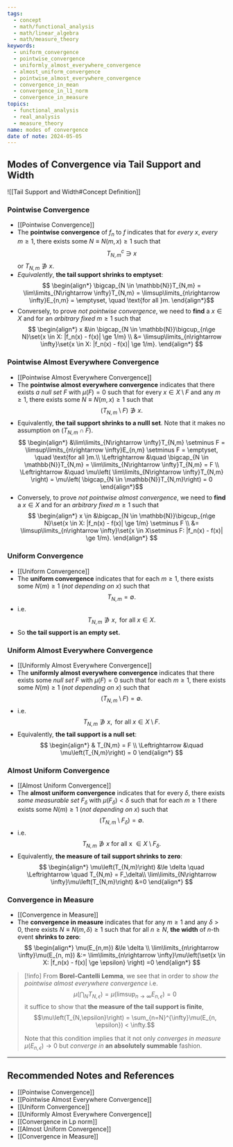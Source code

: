 ```yaml
---
tags:
  - concept
  - math/functional_analysis
  - math/linear_algebra
  - math/measure_theory
keywords:
  - uniform_convergence
  - pointwise_convergence
  - uniformly_almost_everywhere_convergence
  - almost_uniform_convergence
  - pointwise_almost_everywhere_convergence
  - convergence_in_mean
  - convergence_in_l1_norm
  - convergence_in_measure
topics:
  - functional_analysis
  - real_analysis
  - measure_theory
name: modes of convergence
date of note: 2024-05-05
---
```


## Modes of Convergence via Tail Support and Width

![[Tail Support and Width#Concept Definition]]


### Pointwise Convergence

- [[Pointwise Convergence]]
- The **pointwise convergence** of $f_{n}$ to $f$ indicates that for *every* $x$, *every* $m\ge 1$, there exists some $N \equiv N(m,x)\ge 1$ such that $$T_{N,m}^{c} \ni x$$ or $T_{N, m} \not\ni x$.  
- *Equivalently*, **the tail support shrinks to emptyset**:
$$
\begin{align*}
\bigcap_{N \in \mathbb{N}}T_{N,m} =  \lim\limits_{N\rightarrow \infty}T_{N,m} = \limsup\limits_{n\rightarrow \infty}E_{n,m} = \emptyset, \quad \text{for all }m.
\end{align*}$$
- Conversely, to prove *not pointwise convergence*, we need to **find** a $x \in X$ and for an *arbitrary fixed* $m \ge 1$ such that 
$$
\begin{align*}
x &\in \bigcap_{N  \in \mathbb{N}}\bigcup_{n\ge N}\set{x \in X: |f_n(x) - f(x)| \ge 1/m} \\
&= \limsup\limits_{n\rightarrow \infty}\set{x \in X: |f_n(x) - f(x)| \ge 1/m}.
\end{align*} 
$$


### Pointwise Almost Everywhere Convergence

-  [[Pointwise Almost Everywhere Convergence]]
- The **pointwise almost everywhere convergence** indicates that there exists *a null set* $F$ with $\mu(F) = 0$ such that for every $x \in X \setminus F$ and any  $m\ge 1$, there exists some $N \equiv N(m,x)\ge 1$ such that  $$(T_{N,m}\setminus F) \not\ni x.$$
- Equivalently, **the tail support shrinks to a nulll set**. Note that it makes no assumption on $(T_{N,m}\cap F)$. 
$$
\begin{align*}
&\lim\limits_{N\rightarrow \infty}T_{N,m} \setminus F = \limsup\limits_{n\rightarrow \infty}E_{n,m} \setminus F = \emptyset, \quad \text{for all }m.\\
\Leftrightarrow &\quad \bigcap_{N \in \mathbb{N}}T_{N,m} =   \lim\limits_{N\rightarrow \infty}T_{N,m} = F \\
\Leftrightarrow &\quad \mu\left( \lim\limits_{N\rightarrow \infty}T_{N,m} \right) = \mu\left( \bigcap_{N \in \mathbb{N}}T_{N,m}\right) = 0
\end{align*}$$ 
- Conversely,  to prove *not pointwise almost convergence*,  we need to **find** a $x \in X$ and for an *arbitrary fixed* $m \ge 1$ such that 
$$
\begin{align*}
x \in &\bigcap_{N  \in \mathbb{N}}\bigcup_{n\ge N}\set{x \in X: |f_n(x) - f(x)| \ge 1/m} \setminus F \\
&= \limsup\limits_{n\rightarrow \infty}\set{x \in X\setminus F: |f_n(x) - f(x)| \ge 1/m}.
\end{align*} 
$$


### Uniform Convergence

- [[Uniform Convergence]]
- The **uniform convergence** indicates that for each $m\ge 1$, there exists some $N(m)\ge 1$ (*not depending on $x$*) such that $$T_{N,m} = \emptyset.$$
- i.e. $$T_{N,m} \not\ni x,\text{ for all }x \in X.$$
- So **the tail support is an empty set.**   


### Uniform Almost Everywhere Convergence

-  [[Uniformly Almost Everywhere Convergence]]
- The **uniformly almost everywhere convergence** indicates that there exists some *null set* $F$ with $\mu(F) =0$ such that for each $m\ge 1$, there exists some $N(m)\ge 1$ (*not depending on $x$*) such that $$(T_{N,m}  \setminus F) = \emptyset.$$
- i.e. $$T_{N,m}\not\ni x,\text{ for all }x \in X \setminus F.$$
- Equivalently, **the tail support is a null set**: 
$$ 
\begin{align*}
& T_{N,m} = F \\
\Leftrightarrow &\quad \mu\left(T_{N,m}\right) = 0
\end{align*}
$$



### Almost Uniform Convergence

- [[Almost Uniform Convergence]]
- The **almost uniform convergence**  indicates that for every $\delta$, there exists *some measurable set* $F_{\delta}$ with $\mu(F_{\delta}) < \delta$ such that  for each $m\ge 1$ there exists some $N(m)\ge 1$ (*not depending on $x$*) such that $$(T_{N,m} \setminus F_{\delta}) = \emptyset.$$
- i.e. $$T_{N,m} \not\ni x\text{ for all x }\in X \setminus F_{\delta}.$$
- Equivalently, **the measure of  tail support shrinks to zero**:
$$
\begin{align*}
\mu\left(T_{N,m}\right) &\le \delta  \quad \Leftrightarrow \quad T_{N,m} = F_\delta\\
\lim\limits_{N\rightarrow \infty}\mu\left(T_{N,m}\right) &=0
\end{align*} 
$$



### Convergence in Measure

- [[Convergence in Measure]]
- The **convergence in measure** indicates that for any $m\ge 1$ and any $\delta > 0$, there exists $N \equiv N(m, \delta)\ge 1$ such that for all $n \ge N$, **the width** of $n$-th event **shrinks to zero**:
$$
\begin{align*}
\mu(E_{n,m}) &\le \delta \\
 \lim\limits_{n\rightarrow \infty}\mu(E_{n, m}) &:=  \lim\limits_{n\rightarrow \infty}\mu\left(\set{x \in X: |f_n(x) - f(x)| \ge \epsilon} \right) =0 
\end{align*} 
$$





>[!info]
>From **Borel-Cantelli Lemma**, we see that in order to *show the pointwise almost everywhere convergence* i.e.  $$\mu\left(\bigcap_{N}T_{N,\epsilon}\right) =\mu\left(\limsup_{n \rightarrow \infty}E_{n, \epsilon}\right)= 0$$ 
>it suffice to show that **the measure of the tail support is finite**, $$\mu\left(T_{N,\epsilon}\right) = \sum_{n=N}^{\infty}\mu(E_{n, \epsilon}) < \infty.$$ 
>
>Note that this condition implies that it not only *converges in measure* $\mu(E_{n, \epsilon}) \rightarrow 0$ but *converge in* **an absolutely summable** fashion.






-----------
##  Recommended Notes and References

- [[Pointwise Convergence]]
- [[Pointwise Almost Everywhere Convergence]]
- [[Uniform Convergence]]
- [[Uniformly Almost Everywhere Convergence]]
- [[Convergence in Lp norm]]
- [[Almost Uniform Convergence]]
- [[Convergence in Measure]]